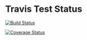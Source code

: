 
# Travis Test Status

[![Build Status](https://travis-ci.org/akhilketkar/travisTest.svg?branch=master)](https://travis-ci.org/akhilketkar/travisTest)

[![Coverage Status](https://coveralls.io/github/akhilketkar/travisTest/badge.svg?branch=master)](https://coveralls.io/github/akhilketkar/travisTest?branch=master)
